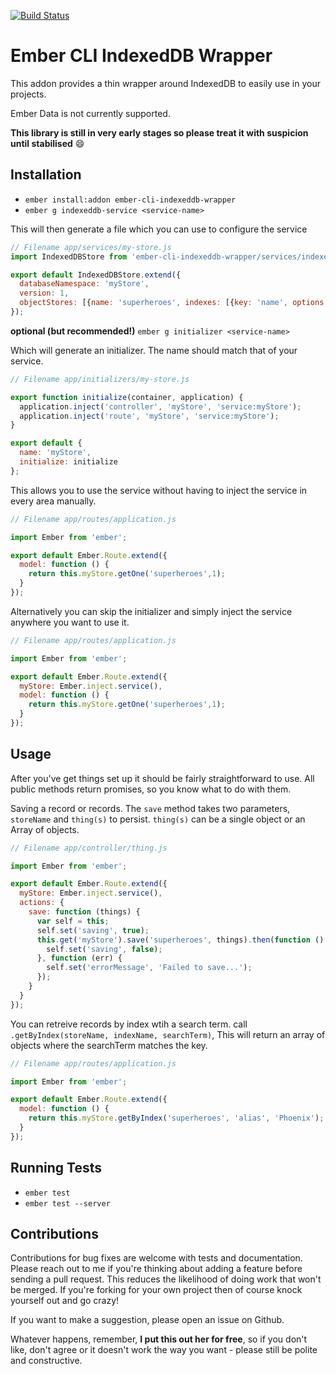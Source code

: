 [![Build Status](https://travis-ci.org/mfeckie/ember-cli-indexeddb-wrapper.svg?branch=master)](https://travis-ci.org/mfeckie/ember-cli-indexeddb-wrapper)

# Ember CLI IndexedDB Wrapper

This addon provides a thin wrapper around IndexedDB to easily use in your projects.

Ember Data is not currently supported.

**This library is still in very early stages so please treat it with suspicion until stabilised** :smile:

## Installation

* `ember install:addon ember-cli-indexeddb-wrapper`
* `ember g indexeddb-service <service-name>`

This will then generate a file which you can use to configure the service


```js
// Filename app/services/my-store.js
import IndexedDBStore from 'ember-cli-indexeddb-wrapper/services/indexeddb-store';

export default IndexedDBStore.extend({
  databaseNamespace: 'myStore',
  version: 1,
  objectStores: [{name: 'superheroes', indexes: [{key: 'name', options: {unique: true}}]}]
});
```

**optional (but recommended!)** `ember g initializer <service-name>`

Which will generate an initializer.  The name should match that of your service.

```js
// Filename app/initializers/my-store.js

export function initialize(container, application) {
  application.inject('controller', 'myStore', 'service:myStore');
  application.inject('route', 'myStore', 'service:myStore');
}

export default {
  name: 'myStore',
  initialize: initialize
};

```
This allows you to use the service without having to inject the service in every area manually.

```js
// Filename app/routes/application.js

import Ember from 'ember';

export default Ember.Route.extend({
  model: function () {
    return this.myStore.getOne('superheroes',1);
  }
});

```

Alternatively you can skip the initializer and simply inject the service anywhere you want to use it.

```js
// Filename app/routes/application.js

import Ember from 'ember';

export default Ember.Route.extend({
  myStore: Ember.inject.service(),
  model: function () {
    return this.myStore.getOne('superheroes',1);
  }
});

```



## Usage

After you've get things set up it should be fairly straightforward to use.  All public methods return promises, so you know what to do with them.

Saving a record or records.  The `save` method takes two parameters, `storeName` and `thing(s)` to persist.   `thing(s)` can be a single object or an Array of objects.

```js
// Filename app/controller/thing.js

import Ember from 'ember';

export default Ember.Route.extend({
  myStore: Ember.inject.service(),
  actions: {
    save: function (things) {
      var self = this;
      self.set('saving', true);
      this.get('myStore').save('superheroes', things).then(function () {
        self.set('saving', false);
      }, function (err) {
        self.set('errorMessage', 'Failed to save...');
      });
    }
  }
});

```

You can retreive records by index wtih a search term. call `.getByIndex(storeName, indexName, searchTerm)`,  This will return an array of objects where the searchTerm matches the key.

```js
// Filename app/routes/application.js

import Ember from 'ember';

export default Ember.Route.extend({
  model: function () {
    return this.myStore.getByIndex('superheroes', 'alias', 'Phoenix');
  }
});
```


## Running Tests

* `ember test`
* `ember test --server`

## Contributions

Contributions for bug fixes are welcome with tests and documentation.  Please reach out to me if you're thinking about adding a feature before sending a pull request.  This reduces the likelihood of doing work that won't be merged. If you're forking for your own project then of course knock yourself out and go crazy!

If you want to make a suggestion, please open an issue on Github.

Whatever happens, remember, **I put this out her for free**, so if you don't like, don't agree or it doesn't work the way you want - please still be polite and constructive.
